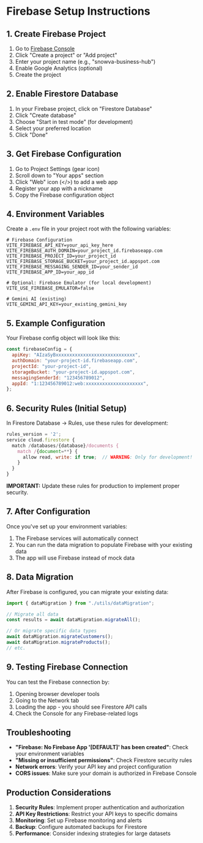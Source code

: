 # Firebase Setup Instructions

## 1. Create Firebase Project

1. Go to [Firebase Console](https://console.firebase.google.com/)
2. Click "Create a project" or "Add project"
3. Enter your project name (e.g., "snowva-business-hub")
4. Enable Google Analytics (optional)
5. Create the project

## 2. Enable Firestore Database

1. In your Firebase project, click on "Firestore Database"
2. Click "Create database"
3. Choose "Start in test mode" (for development)
4. Select your preferred location
5. Click "Done"

## 3. Get Firebase Configuration

1. Go to Project Settings (gear icon)
2. Scroll down to "Your apps" section
3. Click "Web" icon (</>) to add a web app
4. Register your app with a nickname
5. Copy the Firebase configuration object

## 4. Environment Variables

Create a `.env` file in your project root with the following variables:

```env
# Firebase Configuration
VITE_FIREBASE_API_KEY=your_api_key_here
VITE_FIREBASE_AUTH_DOMAIN=your_project_id.firebaseapp.com
VITE_FIREBASE_PROJECT_ID=your_project_id
VITE_FIREBASE_STORAGE_BUCKET=your_project_id.appspot.com
VITE_FIREBASE_MESSAGING_SENDER_ID=your_sender_id
VITE_FIREBASE_APP_ID=your_app_id

# Optional: Firebase Emulator (for local development)
VITE_USE_FIREBASE_EMULATOR=false

# Gemini AI (existing)
VITE_GEMINI_API_KEY=your_existing_gemini_key
```

## 5. Example Configuration

Your Firebase config object will look like this:

```javascript
const firebaseConfig = {
  apiKey: "AIzaSyBxxxxxxxxxxxxxxxxxxxxxxxxxxxxx",
  authDomain: "your-project-id.firebaseapp.com",
  projectId: "your-project-id",
  storageBucket: "your-project-id.appspot.com",
  messagingSenderId: "123456789012",
  appId: "1:123456789012:web:xxxxxxxxxxxxxxxxxxxxx",
};
```

## 6. Security Rules (Initial Setup)

In Firestore Database → Rules, use these rules for development:

```javascript
rules_version = '2';
service cloud.firestore {
  match /databases/{database}/documents {
    match /{document=**} {
      allow read, write: if true;  // WARNING: Only for development!
    }
  }
}
```

**IMPORTANT:** Update these rules for production to implement proper security.

## 7. After Configuration

Once you've set up your environment variables:

1. The Firebase services will automatically connect
2. You can run the data migration to populate Firebase with your existing data
3. The app will use Firebase instead of mock data

## 8. Data Migration

After Firebase is configured, you can migrate your existing data:

```javascript
import { dataMigration } from "./utils/dataMigration";

// Migrate all data
const results = await dataMigration.migrateAll();

// Or migrate specific data types
await dataMigration.migrateCustomers();
await dataMigration.migrateProducts();
// etc.
```

## 9. Testing Firebase Connection

You can test the Firebase connection by:

1. Opening browser developer tools
2. Going to the Network tab
3. Loading the app - you should see Firestore API calls
4. Check the Console for any Firebase-related logs

## Troubleshooting

- **"Firebase: No Firebase App '[DEFAULT]' has been created"**: Check your environment variables
- **"Missing or insufficient permissions"**: Check Firestore security rules
- **Network errors**: Verify your API key and project configuration
- **CORS issues**: Make sure your domain is authorized in Firebase Console

## Production Considerations

1. **Security Rules**: Implement proper authentication and authorization
2. **API Key Restrictions**: Restrict your API keys to specific domains
3. **Monitoring**: Set up Firebase monitoring and alerts
4. **Backup**: Configure automated backups for Firestore
5. **Performance**: Consider indexing strategies for large datasets
